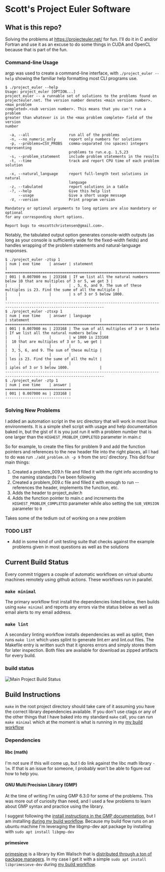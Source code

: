 # Scott's Project Euler Software

## What is this repo?
Solving the problems at https://projecteuler.net/ for fun. I'll do it in C and/or Fortran and use it as an excuse to do some things in CUDA and OpenCL because that is part of the fun.

### Command-line Usage
argp was used to create a command-line interface, with `./project_euler --help` showing the familiar help formatting most CLI programs use.

```console
$ ./project_euler --help
Usage: project_euler [OPTION...]
project_euler -- a runnable set of solutions to the problems found on
projecteuler.net. The version number denotes <main version number>.<max problem
completed>.<sub version number>. This means that you can't run a problem
greater than whatever is in the <max problem complete> field of the version
number

  -a, --all                  run all of the problems
  -n, --no_numeric_only      report only numbers for solutions
  -p, --problems=CSV_PROBS   comma-separated (no spaces) integers representing
                             problems to run.e.g. 1,5,23
  -s, --problem_statement    include problem statements in the results
  -t, --time                 track and report CPU time of each problem solution
                            
  -x, --natural_language     report full-length text solutions in natural
                             language
  -z, --tabulated            report solutions in a table
  -?, --help                 Give this help list
      --usage                Give a short usage message
  -V, --version              Print program version

Mandatory or optional arguments to long options are also mandatory or optional
for any corresponding short options.

Report bugs to <mscottchristensen@gmail.com>.
```

Notably, the tabulated output option generates console-width outputs (as long as your console is sufficiently wide for the fixed-width fields) and handles wrapping of the problem statements and natural-language responses.

```console
$ ./project_euler -ztsp 1
| num | exe time    | answer | statement                                                                          |
===================================================================================================================
| 001 | 0.007000 ms | 233168 | If we list all the natural numbers below 10 that are multiples of 3 or 5, we get 3 |
|     |             |        | , 5, 6, and 9. The sum of these multiples is 23. Find the sume of all the multiple |
|     |             |        | s of 3 or 5 below 1000.                                                            |
-------------------------------------------------------------------------------------------------------------------
$ ./project_euler -ztsxp 1
| num | exe time    | answer | language                                | statement                                |
===================================================================================================================
| 001 | 0.007000 ms | 233168 | The sum of all multiples of 3 or 5 belo | If we list all the natural numbers below |
|     |             |        | w 1000 is 233168                        |  10 that are multiples of 3 or 5, we get |
|     |             |        |                                         |  3, 5, 6, and 9. The sum of these multip |
|     |             |        |                                         | les is 23. Find the sume of all the mult |
|     |             |        |                                         | iples of 3 or 5 below 1000.              |
-------------------------------------------------------------------------------------------------------------------
$ ./project_euler -ztp 1
| num | exe time    | answer |
==============================
| 001 | 0.007000 ms | 233168 |
------------------------------
```

### Solving New Problems
I added an automation script in the src directory that will work in most linux environments. It is a simple shell script with usage and help documentation baked in, but the gist of it is you just run it with a problem number that is one larger than the `HIGHEST_PROBLEM_COMPLETED` parameter in main.c

So for example, to create the files for problem 9 and add the function pointers and references to the new header file into the right places, all I had to do was run `./add_problem.sh -p 9` from the src/ directory. This did four main things:
1. Created a problem_009.h file and filled it with the right info according to the naming standards I've been following
2. Created a problem_009.c file and filled it with enough to run -- references the header, implements the function, etc.
3. Adds the header to project_euler.h
4. Adds the function pointer to main.c and increments the `HIGHEST_PROBLEM_COMPLETED` parameter while also setting the `SUB_VERSION` parameter to `0`

Takes some of the tedium out of working on a new problem

### TODO LIST
- Add in some kind of unit testing suite that checks against the example problems given in most questions as well as the solutions

## Current Build Status
Every commit triggers a couple of automatic workflows on virtual ubuntu machines remotely using github actions. These workflows run in parallel.

### `make minimal`
The primary workflow first install the dependencies listed below, then builds using `make minimal` and reports any errors via the status below as well as email alerts to my email address. 

### `make lint`
A secondary linting workflow installs dependencies as well as splint, then runs `make lint` which uses splint to generate lint.err and lint.out files. The Makefile entry is written such that it ignores errors and simply stores them for later inspection. Both files are available for download as zipped artifacts for every build.

### build status
![Main Project Build Status](https://github.com/meowFlute/project_euler/actions/workflows/makefile.yml/badge.svg)

## Build Instructions
`make` in the root project directory should take care of it assuming you have the correct library dependencies available. If you don't use ctags or any of the other things that I have baked into my standard `make` call, you can run `make minimal` which at the moment is what is running in my [my build workflow](https://github.com/meowFlute/project_euler/blob/main/.github/workflows/makefile.yml)

### Dependencies
#### libc (math)
I'm not sure if this will come up, but I do link against the libc math library `-lm`. If that is an issue for someone, I probably won't be able to figure out how to help you.

#### GNU Multi Precision Library (GMP)
At the time of writing I'm using GMP 6.3.0 for some of the problems. This was more out of curiosity than need, and I used a few problems to learn about GMP syntax and practice using the library. 

I suggest following the [install instructions in the GMP documentation](https://gmplib.org/manual/Installing-GMP), but I am installing [during my build workflow](https://github.com/meowFlute/project_euler/blob/main/.github/workflows/makefile.yml). Because my build flow runs on an ubuntu machine I'm leveraging the libgmp-dev apt package by installing with `sudo apt install libgmp-dev`

#### primesieve
[primesieve](https://github.com/kimwalisch/primesieve) is a library by Kim Walisch that is [distributed through a ton of package managers](https://github.com/kimwalisch/primesieve). In my case I get it with a simple `sudo apt install libprimesieve-dev` during [my build workflow](https://github.com/meowFlute/project_euler/blob/main/.github/workflows/makefile.yml).
